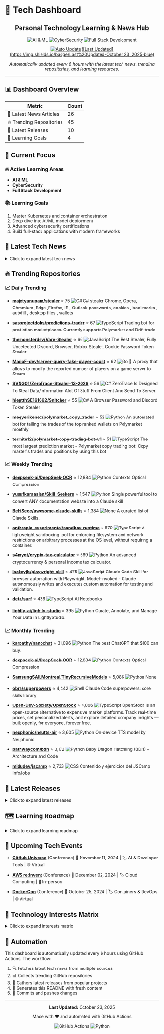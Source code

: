 # 🚀 Tech Dashboard

<div align="center">

## Personal Technology Learning & News Hub

![AI & ML](https://img.shields.io/badge/-AI%20&%20ML-blue) ![CyberSecurity](https://img.shields.io/badge/-CyberSecurity-red) ![Full Stack Development](https://img.shields.io/badge/-Full%20Stack%20Development-green)

[![Auto Update](https://img.shields.io/badge/Auto%20Update-Enabled-success)](https://github.com/yourusername/tech-dashboard/actions)
[![Last Updated](https://img.shields.io/badge/Last%20Updated-October 23, 2025-blue)](https://github.com/yourusername/tech-dashboard)

*Automatically updated every 6 hours with the latest tech news, trending repositories, and learning resources.*

</div>

---

## 📊 Dashboard Overview

| Metric | Count |
|--------|-------|
| 📰 Latest News Articles | 26 |
| 🔥 Trending Repositories | 45 |
| 🎯 Latest Releases | 10 |
| 🎯 Learning Goals | 4 |

## 🎯 Current Focus

### 🔥 Active Learning Areas

- **AI & ML**
- **CyberSecurity**
- **Full Stack Development**

### 📚 Learning Goals

1. Master Kubernetes and container orchestration
2. Deep dive into AI/ML model deployment
3. Advanced cybersecurity certifications
4. Build full-stack applications with modern frameworks

## 📰 Latest Tech News

<details>
<summary>Click to expand latest tech news</summary>

### 📑 Hacker News

- **[VST3 audio plugin format is now MIT](https://forums.steinberg.net/t/vst-3-8-0-sdk-released/1011988)**
  *<p>Article URL: <a href="https://forums.steinberg.net/t/vst-3-8-0-sdk-released/1011988">https://forums.steinberg.net/t/vst-3-8-0-sdk-released/1011988</a></p>
<p>Comments URL: <a href="https://news.yco...*
  📅 Thu, 23 Oct 2025 05:48:02 +0000

- **[The mild mannered Englishman who was the most prolific ghost hunter](https://lithub.com/the-mild-mannered-englishman-who-was-the-worlds-most-prolific-ghost-hunter/)**
  *<p>Article URL: <a href="https://lithub.com/the-mild-mannered-englishman-who-was-the-worlds-most-prolific-ghost-hunter/">https://lithub.com/the-mild-mannered-englishman-who-was-the-worlds-most-prolifi...*
  📅 Thu, 23 Oct 2025 04:23:39 +0000

- **[Sodium-ion batteries have started to appear in cars and home storage](https://cleantechnica.com/2025/10/22/the-sodium-ion-battery-revolution-has-started/)**
  *<p>Article URL: <a href="https://cleantechnica.com/2025/10/22/the-sodium-ion-battery-revolution-has-started/">https://cleantechnica.com/2025/10/22/the-sodium-ion-battery-revolution-has-started/</a></p...*
  📅 Thu, 23 Oct 2025 01:36:37 +0000

- **[VortexNet: Neural network based on fluid dynamics](https://github.com/samim23/vortexnet)**
  *<p>Article URL: <a href="https://github.com/samim23/vortexnet">https://github.com/samim23/vortexnet</a></p>
<p>Comments URL: <a href="https://news.ycombinator.com/item?id=45676162">https://news.ycombi...*
  📅 Wed, 22 Oct 2025 22:51:58 +0000

- **[InpharmD (YC W21) Is Hiring – NLP Engineer](https://inpharmd.com/jobs/inpharmd-is-hiring-ai-ml-engineer)**
  *<p>Article URL: <a href="https://inpharmd.com/jobs/inpharmd-is-hiring-ai-ml-engineer">https://inpharmd.com/jobs/inpharmd-is-hiring-ai-ml-engineer</a></p>
<p>Comments URL: <a href="https://news.ycombin...*
  📅 Wed, 22 Oct 2025 21:01:07 +0000

- **[YASA beats own power density record pushing electric motor to 59kW/kg benchmark](https://yasa.com/news/yasa-smashes-own-unofficial-power-density-world-record-pushing-state-of-the-art-electric-motor-to-staggering-new-59kw-kg-benchmark/)**
  *<p>Article URL: <a href="https://yasa.com/news/yasa-smashes-own-unofficial-power-density-world-record-pushing-state-of-the-art-electric-motor-to-staggering-new-59kw-kg-benchmark/">https://yasa.com/new...*
  📅 Wed, 22 Oct 2025 20:54:37 +0000

### 📑 TechCrunch

- **[As China’s 996 culture spreads, South Korea’s tech sector grapples with 52-hour limit](https://techcrunch.com/2025/10/22/as-chinas-996-culture-spreads-south-koreas-tech-sector-grapples-with-52-hour-limit/)**
  *South Korea's 52-hour workweek cap is stricter than the U.S. and Singapore but more flexible than much of Europe. Still deep tech founders and investors worry it's too restrictive....*
  📅 Thu, 23 Oct 2025 06:00:02 +0000

- **[Elon Musk frets over controlling Tesla’s ‘robot army’ as car biz rebounds slightly](https://techcrunch.com/2025/10/22/elon-musk-frets-over-controlling-teslas-robot-army-as-car-biz-rebounds/)**
  *Tesla's profit actually fell 37% compared to the same period last year, despite buyers rushing to take advantage of the expiring EV tax credit....*
  📅 Wed, 22 Oct 2025 23:05:00 +0000

- **[Snapchat makes its first open prompt AI Lens available for free in the US](https://techcrunch.com/2025/10/22/snapchat-makes-its-first-open-prompt-ai-lens-available-for-free-in-the-us/)**
  *Snapchat is expanding access to its AI-powered “Imagine Lens,” allowing all users to generate and edit images with custom prompts for free....*
  📅 Wed, 22 Oct 2025 21:25:30 +0000

- **[Why Cohere’s ex-AI research lead is betting against the scaling race](https://techcrunch.com/2025/10/22/why-coheres-ex-ai-research-lead-is-betting-against-the-scaling-race/)**
  *Cohere's former VP of AI research, Sara Hooker, is launching a new startup to build AI models that can adapt to their environment....*
  📅 Wed, 22 Oct 2025 20:52:17 +0000

- **[OpenAI requested memorial attendee list in ChatGPT suicide lawsuit](https://techcrunch.com/2025/10/22/openai-requested-memorial-attendee-list-in-chatgpt-suicide-lawsuit/)**
  *The new information comes as the Raines family updated its lawsuit against OpenAI. The family first filed a wrongful death suit against OpenAI in August after alleging their son had taken his own life...*
  📅 Wed, 22 Oct 2025 20:49:19 +0000

- **[OpenAI’s Atlas is more about ChatGPT than the web](https://techcrunch.com/2025/10/22/openais-atlas-is-more-about-chatgpt-than-the-web/)**
  *OpenAI's new browser is a surface for the company to distribute ChatGPT and develop new AI features rather than improving core web experience....*
  📅 Wed, 22 Oct 2025 18:51:43 +0000

### 📑 Dev.to

- **[Check out the guide on - Building Regression Models in R using Support Vector Regression (SVR)](https://dev.to/thedatageek/check-out-the-guide-on-building-regression-models-in-r-using-support-vector-regression-svr-4fb0)**
  *<div class="ltag__link">
  <a class="ltag__link__link" href="https://dev.to/thedatageek">
    <div class="ltag__link__pic">
      <img alt="thedatageek" src="https://media2.dev.to/dynamic/image/width=...*
  📅 Thu, 23 Oct 2025 06:07:56 +0000

- **[Jeff Su: Steal the Productivity System I Taught to 6,642 Googlers](https://dev.to/future_ai/jeff-su-steal-the-productivity-system-i-taught-to-6642-googlers-492n)**
  *<p>Jeff Su distills nine years of teaching over 6,600 Googlers into one simple framework: the CORE workflow. Four steps—Capture everything immediately, Organize with minimal friction, Review during sc...*
  📅 Thu, 23 Oct 2025 06:07:45 +0000

</details>

## 🔥 Trending Repositories

### 📈 Daily Trending

- **[majetyanupam/stealer](https://github.com/majetyanupam/stealer)** ⭐ 75
  ![C#](https://img.shields.io/badge/-C#-lightgrey)
  C# stealer Chrome, Opera, Chromium ,Edge ,Firefox, IE , Outlook passwords, cookies , bookmarks , autofill , desktop files , wallets

- **[sasprojectdobs/predictions-trader](https://github.com/sasprojectdobs/predictions-trader)** ⭐ 67
  ![TypeScript](https://img.shields.io/badge/-TypeScript-blue)
  Trading bot for prediction marketplaces. Currently supports Polymarket and Drift.trade

- **[themonsterdev/Vare-Stealer](https://github.com/themonsterdev/Vare-Stealer)** ⭐ 66
  ![JavaScript](https://img.shields.io/badge/-JavaScript-yellow)
  The Best Stealer, Fully Undetected Discord, Browser, Roblox Stealer, Cookie Password Token Stealer

- **[MarioF-dev/server-query-fake-player-count](https://github.com/MarioF-dev/server-query-fake-player-count)** ⭐ 62
  ![Go](https://img.shields.io/badge/-Go-cyan)
  🥸 A proxy that allows to modify the reported number of players on a game server to Steam

- **[SVNG01/ZeroTrace-Stealer-13-2026](https://github.com/SVNG01/ZeroTrace-Stealer-13-2026)** ⭐ 56
  ![C#](https://img.shields.io/badge/-C#-lightgrey)
  ZeroTrace Is Designed To Steal Data/Information Alot Of Stuff From Client And Send To Server.

- **[hieptthSE161662/Snitcher](https://github.com/hieptthSE161662/Snitcher)** ⭐ 55
  ![C#](https://img.shields.io/badge/-C#-lightgrey)
  A Browser Password and Discord Token Stealer

- **[megyerikenez/polymarket_copy_trader](https://github.com/megyerikenez/polymarket_copy_trader)** ⭐ 53
  ![Python](https://img.shields.io/badge/-Python-blue)
  An automated bot for tailing the trades of the top ranked wallets on Polymarket monthly

- **[termite12/polymarket-copy-trading-bot-v1](https://github.com/termite12/polymarket-copy-trading-bot-v1)** ⭐ 51
  ![TypeScript](https://img.shields.io/badge/-TypeScript-blue)
  The most largest prediction market - Polymarket copy trading bot: Copy master's trades and positions by using this bot

### 📈 Weekly Trending

- **[deepseek-ai/DeepSeek-OCR](https://github.com/deepseek-ai/DeepSeek-OCR)** ⭐ 12,884
  ![Python](https://img.shields.io/badge/-Python-blue)
  Contexts Optical Compression

- **[yusufkaraaslan/Skill_Seekers](https://github.com/yusufkaraaslan/Skill_Seekers)** ⭐ 1,547
  ![Python](https://img.shields.io/badge/-Python-blue)
  Single powerful tool to convert ANY documentation website into a Claude skill

- **[BehiSecc/awesome-claude-skills](https://github.com/BehiSecc/awesome-claude-skills)** ⭐ 1,384
  ![None](https://img.shields.io/badge/-None-lightgrey)
  A curated list of Claude Skills.

- **[anthropic-experimental/sandbox-runtime](https://github.com/anthropic-experimental/sandbox-runtime)** ⭐ 870
  ![TypeScript](https://img.shields.io/badge/-TypeScript-blue)
  A lightweight sandboxing tool for enforcing filesystem and network restrictions on arbitrary processes at the OS level, without requiring a container.

- **[s4myot/crypto-tax-calculator](https://github.com/s4myot/crypto-tax-calculator)** ⭐ 569
  ![Python](https://img.shields.io/badge/-Python-blue)
  An advanced cryptocurrency & personal income tax calculator.

- **[lackeyjb/playwright-skill](https://github.com/lackeyjb/playwright-skill)** ⭐ 475
  ![JavaScript](https://img.shields.io/badge/-JavaScript-yellow)
  Claude Code Skill for browser automation with Playwright. Model-invoked - Claude autonomously writes and executes custom automation for testing and validation.

- **[deta/surf](https://github.com/deta/surf)** ⭐ 436
  ![TypeScript](https://img.shields.io/badge/-TypeScript-blue)
  AI Notebooks

- **[lightly-ai/lightly-studio](https://github.com/lightly-ai/lightly-studio)** ⭐ 395
  ![Python](https://img.shields.io/badge/-Python-blue)
  Curate, Annotate, and Manage Your Data in LightlyStudio.

### 📈 Monthly Trending

- **[karpathy/nanochat](https://github.com/karpathy/nanochat)** ⭐ 31,096
  ![Python](https://img.shields.io/badge/-Python-blue)
  The best ChatGPT that $100 can buy.

- **[deepseek-ai/DeepSeek-OCR](https://github.com/deepseek-ai/DeepSeek-OCR)** ⭐ 12,884
  ![Python](https://img.shields.io/badge/-Python-blue)
  Contexts Optical Compression

- **[SamsungSAILMontreal/TinyRecursiveModels](https://github.com/SamsungSAILMontreal/TinyRecursiveModels)** ⭐ 5,086
  ![Python](https://img.shields.io/badge/-Python-blue)
  None

- **[obra/superpowers](https://github.com/obra/superpowers)** ⭐ 4,442
  ![Shell](https://img.shields.io/badge/-Shell-lightgrey)
  Claude Code superpowers: core skills library

- **[Open-Dev-Society/OpenStock](https://github.com/Open-Dev-Society/OpenStock)** ⭐ 4,066
  ![TypeScript](https://img.shields.io/badge/-TypeScript-blue)
  OpenStock is an open-source alternative to expensive market platforms. Track real-time prices, set personalized alerts, and explore detailed company insights — built openly, for everyone, forever free.

- **[neuphonic/neutts-air](https://github.com/neuphonic/neutts-air)** ⭐ 3,605
  ![Python](https://img.shields.io/badge/-Python-blue)
  On-device TTS model by Neuphonic

- **[pathwaycom/bdh](https://github.com/pathwaycom/bdh)** ⭐ 3,172
  ![Python](https://img.shields.io/badge/-Python-blue)
  Baby Dragon Hatchling (BDH) – Architecture and Code

- **[midudev/jscamp](https://github.com/midudev/jscamp)** ⭐ 2,733
  ![CSS](https://img.shields.io/badge/-CSS-lightgrey)
  Contenido y ejercicios del JSCamp InfoJobs

## 🚀 Latest Releases

<details>
<summary>Click to expand latest releases</summary>

### 📦 microsoft/vscode

**[September 2025 Recovery 1](https://github.com/microsoft/vscode/releases/tag/1.105.1)** `1.105.1`

📅 Released: October 15, 2025

The update addresses these [issues](https://github.com/Microsoft/vscode/issues?q=is%3Aissue+milestone%3A%22September+2025+Recovery+1%22+is%3Aclosed+).

For the complete release notes go to [Updates]...

---

### 📦 facebook/react

**[19.2.0 (Oct 1, 2025)](https://github.com/facebook/react/releases/tag/v19.2.0)** `v19.2.0`

📅 Released: October 01, 2025

Below is a list of all new features, APIs, and bug fixes.

Read the [React 19.2 release post](https://react.dev/blog/2025/10/01/react-19-2) for more information.

## New React Features

- [`<Act...

---

### 📦 angular/angular

**[20.3.7](https://github.com/angular/angular/releases/tag/20.3.7)** `20.3.7`

📅 Released: October 22, 2025

### animations
| Commit | Description |
| -- | -- |
| [![fix - bd38cd45a5](https://img.shields.io/badge/bd38cd45a5-fix-green)](https://github.com/angular/angular/commit/bd38cd45a5fb81e92b91e582d7b13aa...

---

### 📦 vuejs/vue

**[v2.7.16 "Swan Song"](https://github.com/vuejs/vue/releases/tag/v2.7.16)** `v2.7.16`

📅 Released: December 24, 2023

**This is the final release for Vue 2.**

Vue 2 will reach End of Life on December 31st, 2023. For more details, please read this [blog post](https://blog.vuejs.org/posts/vue-2-eol).

Please refer...

---

### 📦 tensorflow/tensorflow

**[TensorFlow 2.20.0](https://github.com/tensorflow/tensorflow/releases/tag/v2.20.0)** `v2.20.0`

📅 Released: August 13, 2025

# Release 2.20.0

## TensorFlow

### Breaking Changes

* The `tensorflow-io-gcs-filesystem` package is now optional, due its uncertain, and limited support. To install it alongside `tensorflow`,...

---

### 📦 pytorch/pytorch

**[2.9 Release Notes](https://github.com/pytorch/pytorch/releases/tag/v2.9.0)** `v2.9.0`

📅 Released: October 15, 2025

# PyTorch 2.9.0 Release Notes
- [Highlights](#highlights)
- [Backwards Incompatible Changes](#backwards-incompatible-changes)
- [Deprecations](#deprecations)
- [New Features](#new-features)
- [Im...

---

### 📦 kubernetes/kubernetes

**[Kubernetes v1.34.1](https://github.com/kubernetes/kubernetes/releases/tag/v1.34.1)** `v1.34.1`

📅 Released: September 10, 2025


See [kubernetes-announce@](https://groups.google.com/forum/#!forum/kubernetes-announce). Additional binary downloads are linked in the [CHANGELOG](https://github.com/kubernetes/kubernetes/blob/master...

---

### 📦 docker/compose

**[v2.40.2](https://github.com/docker/compose/releases/tag/v2.40.2)** `v2.40.2`

📅 Released: October 22, 2025

## What's Changed
* Compose can't create a tar with adequate uid:gid ownership by @ndeloof in https://github.com/docker/compose/pull/13299
* fail build if minimal required version of buildx isn't in...

---

### 📦 nodejs/node

**[2025-10-15, Version 25.0.0 (Current), @RafaelGSS](https://github.com/nodejs/node/releases/tag/v25.0.0)** `v25.0.0`

📅 Released: October 15, 2025

Node.js 25 is here! We have upgraded V8 to **14.1**, bringing major `JSON.stringify`
performance improvements, built-in `Uint8Array` base64/hex conversion, and ongoing
WebAssembly and JIT pipeline o...

---

### 📦 rust-lang/rust

**[Rust 1.90.0](https://github.com/rust-lang/rust/releases/tag/1.90.0)** `1.90.0`

📅 Released: September 18, 2025

<a id="1.90-Language"></a>

## Language

- [Split up the `unknown_or_malformed_diagnostic_attributes` lint](https://github.com/rust-lang/rust/pull/140717). This lint has been split up into four finer-...

---

</details>

## 🗺️ Learning Roadmap

<details>
<summary>Click to expand learning roadmap</summary>

### 🟡 Programming Languages

**Priority:** Medium | **Estimated Time:** 3-6 months

**Skills to Learn:**
- [ ] Java
- [ ] Python
- [ ] JavaScript
- [ ] TypeScript
- [ ] Go

### 🟡 Frameworks

**Priority:** Medium | **Estimated Time:** 3-6 months

**Skills to Learn:**
- [ ] React
- [ ] Spring Boot
- [ ] Django
- [ ] Node.js
- [ ] Next.js

### 🟡 Cybersecurity

**Priority:** Medium | **Estimated Time:** 3-6 months

**Skills to Learn:**
- [ ] Penetration Testing
- [ ] Web Security
- [ ] Network Security
- [ ] OWASP

### 🟡 Ai Ml

**Priority:** Medium | **Estimated Time:** 3-6 months

**Skills to Learn:**
- [ ] Machine Learning
- [ ] Deep Learning
- [ ] NLP
- [ ] Computer Vision
- [ ] TensorFlow
- [ ] PyTorch

### 🟡 Devops

**Priority:** Medium | **Estimated Time:** 3-6 months

**Skills to Learn:**
- [ ] Docker
- [ ] Kubernetes
- [ ] CI/CD
- [ ] AWS
- [ ] Azure

### 🟡 Other

**Priority:** Medium | **Estimated Time:** 3-6 months

**Skills to Learn:**
- [ ] Blockchain
- [ ] Web3
- [ ] Cloud Computing

### 📚 Recommended Resources

**Programming Languages:**
- LeetCode
- HackerRank
- Codecademy

**Frameworks:**
- Official Documentation
- YouTube Tutorials
- Udemy Courses

**Cybersecurity:**
- TryHackMe
- HackTheBox
- SANS Training

**Ai Ml:**
- Coursera ML Course
- Fast.ai
- Papers with Code

**Devops:**
- Docker Hub
- Kubernetes Documentation
- AWS Free Tier

**Other:**
- GitHub Awesome Lists
- Medium Articles
- Reddit Communities

</details>

## 📅 Upcoming Tech Events

- **[GitHub Universe](https://githubuniverse.com)** (Conference)
  📅 November 11, 2024 | 🏷️ AI & Developer Tools | 🌐 Virtual

- **[AWS re:Invent](https://reinvent.awsevents.com)** (Conference)
  📅 December 02, 2024 | 🏷️ Cloud Computing | 📍 In-person

- **[DockerCon](https://www.docker.com/dockercon)** (Conference)
  📅 October 25, 2024 | 🏷️ Containers & DevOps | 🌐 Virtual

## 🧠 Technology Interests Matrix

<details>
<summary>Click to expand interests matrix</summary>

### Programming Languages

| Skill | Status |
|-------|--------|
| Java | 🟡 Learning |
| Python | ⚪ Planned |
| JavaScript | ⚪ Planned |
| TypeScript | ⚪ Planned |
| Go | ⚪ Planned |

### Frameworks

| Skill | Status |
|-------|--------|
| React | 🟢 Proficient |
| Spring Boot | 🟢 Proficient |
| Django | ⚪ Planned |
| Node.js | 🔴 Beginner |
| Next.js | 🔴 Beginner |

### Cybersecurity

| Skill | Status |
|-------|--------|
| Penetration Testing | 🟡 Learning |
| Web Security | 🟡 Learning |
| Network Security | 🟡 Learning |
| OWASP | 🟡 Learning |

### Ai Ml

| Skill | Status |
|-------|--------|
| Machine Learning | 🟡 Learning |
| Deep Learning | ⚪ Planned |
| NLP | 🟢 Proficient |
| Computer Vision | ⚪ Planned |
| TensorFlow | 🔴 Beginner |
| PyTorch | 🟢 Proficient |

### Devops

| Skill | Status |
|-------|--------|
| Docker | 🟡 Learning |
| Kubernetes | ⚪ Planned |
| CI/CD | 🔴 Beginner |
| AWS | 🟢 Proficient |
| Azure | 🔴 Beginner |

### Other

| Skill | Status |
|-------|--------|
| Blockchain | 🟡 Learning |
| Web3 | ⚪ Planned |
| Cloud Computing | ⚪ Planned |

</details>

## 🤖 Automation

This dashboard is automatically updated every 6 hours using GitHub Actions. The workflow:

1. 🔍 Fetches latest tech news from multiple sources
2. 📊 Collects trending GitHub repositories
3. 🚀 Gathers latest releases from popular projects
4. 📝 Generates this README with fresh content
5. 🔄 Commits and pushes changes

---

<div align="center">

**Last Updated:** October 23, 2025

Made with ❤️ and automated with GitHub Actions

![GitHub Actions](https://img.shields.io/badge/GitHub%20Actions-2088FF?style=for-the-badge&logo=github-actions&logoColor=white)
![Python](https://img.shields.io/badge/Python-3776AB?style=for-the-badge&logo=python&logoColor=white)

</div>
